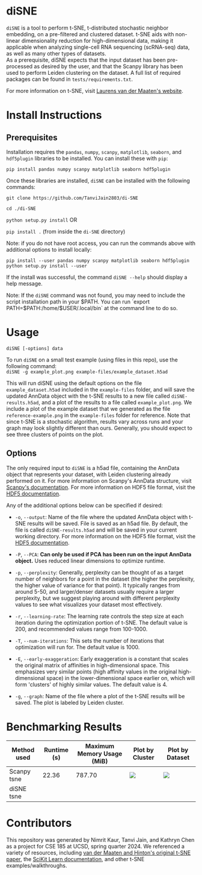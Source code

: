 # diSNE
`diSNE` is a tool to perform t-SNE, t-distributed stochastic neighbor embedding, on a pre-filtered and clustered dataset. t-SNE aids with non-linear dimensionality reduction for high-dimensional data, making it applicable when analyzing single-cell RNA sequencing (scRNA-seq) data, as well as many other types of datasets.   
As a prerequisite, diSNE expects that the input dataset has been pre-processed as desired by the user, and that the Scanpy library has been used to perform Leiden clustering on the dataset. A full list of required packages can be found in `tests/requirements.txt`.   

For more information on t-SNE, visit [Laurens van der Maaten's website](https://lvdmaaten.github.io/tsne/).

# Install Instructions
## Prerequisites
Installation requires the `pandas`, `numpy`, `scanpy`, `matplotlib`, `seaborn`, and `hdf5plugin` libraries to be installed. You can install these with `pip`:  
```
pip install pandas numpy scanpy matplotlib seaborn hdf5plugin
``` 

Once these libraries are installed, `diSNE` can be installed with the following commands:

`git clone https://github.com/TanviJain2803/di-SNE`

`cd ./di-SNE`

`python setup.py install`  OR

`pip install .` (from inside the `di-SNE` directory)  

Note: if you do not have root access, you can run the commands above with additional options to install locally:
```
pip install --user pandas numpy scanpy matplotlib seaborn hdf5plugin
python setup.py install --user
```

If the install was successful, the command `diSNE --help` should display a help message.  

Note: If the `diSNE` command was not found, you may need to include the script installation path in your $PATH. You can run `export PATH=$PATH:/home/$USER/.local/bin` at the command line to do so.

# Usage  
`diSNE [-options] data` 

To run `diSNE` on a small test example (using files in this repo), use the following command:  
```diSNE -g example_plot.png example-files/example_dataset.h5ad```  

This will run diSNE using the default options on the file `example_dataset.h5ad` included in the `example-files` folder, and will save the updated AnnData object with the t-SNE results to a new file called `diSNE-results.h5ad`, and a plot of the results to a file called `example_plot.png`. We include a plot of the example dataset that we generated as the file `reference-example.png` in the `example-files` folder for reference. Note that since t-SNE is a stochastic algorithm, results vary across runs and your graph may look slightly different than ours. Generally, you should expect to see three clusters of points on the plot.  

## Options  
The only required input to `diSNE` is a h5ad file, containing the AnnData object that represents your dataset, with Leiden clustering already performed on it. For more information on Scanpy's AnnData structure, visit [Scanpy's documentation](https://anndata.readthedocs.io/en/latest/tutorials/notebooks/getting-started.html). For more information on HDF5 file format, visit the [HDF5 documentation](https://portal.hdfgroup.org/documentation/). 

Any of the additional options below can be specified if desired:   
- `-o`, `--output`: Name of the file where the updated AnnData object with t-SNE results will be saved. File is saved as an h5ad file. By default, the file is called `diSNE-results.h5ad` and will be saved in your current working directory. For more information on the HDF5 file format, visit the [HDF5 documentation](https://portal.hdfgroup.org/documentation/).   

- `-P`, `--PCA`: **Can only be used if PCA has been run on the input AnnData object.** Uses reduced linear dimensions to optimize runtime.

- `-p`, `--perplexity`: Generally, perplexity can be thought of as a target number of neighbors for a point in the dataset (the higher the perplexity, the higher value of variance for that point). It typically ranges from around 5-50, and larger/denser datasets usually require a larger perplexity, but we suggest playing around with different perplexity values to see what visualizes your dataset most effectively.

- `-r`, `--learning-rate`: The learning rate controls the step size at each iteration during the optimization portion of t-SNE. The default value is 200, and recommended values range from 100-1000.
  
- `-T`, `--num-iterations`: This sets the number of iterations that optimization will run for. The default value is 1000.

- `-E`, `--early-exaggeration`: Early exaggeration is a constant that scales the original matrix of affinities in high-dimensional space. This emphasizes very similar points (high affinity values in the original high-dimensional space) in the lower-dimensional space earlier on, which will form 'clusters' of highly similar values. The default value is 4.

- `-g`, `--graph`: Name of the file where a plot of the t-SNE results will be saved. The plot is labeled by Leiden cluster.   
# Benchmarking Results
| Method used | Runtime (s) | Maximum Memory Usage (MiB)| Plot by Cluster | Plot by Dataset |
|-|-|-|-|-|
| Scanpy tsne | 22.36 | 787.70 | ![]("./tests/scanpy_tsne.png") | ![]("./tests/sc_tsne_dataset.png")
| diSNE tsne | 
# Contributors
This repository was generated by Nimrit Kaur, Tanvi Jain, and Kathryn Chen as a project for CSE 185 at UCSD, spring quarter 2024. We referenced a variety of resources, including [van der Maaten and Hinton's original t-SNE paper](https://jmlr.org/papers/v9/vandermaaten08a.html), the [SciKit Learn documentation](https://scikit-learn.org/stable/modules/manifold.html#t-sne), and other t-SNE examples/walkthroughs.
